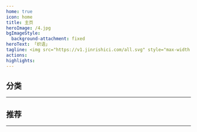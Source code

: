 ```yaml
---
home: true
icon: home
title: 主页
heroImage: /4.jpg
bgImageStyle:
  background-attachment: fixed
heroText: 「织语」
tagline: <img src="https://v1.jinrishici.com/all.svg" style="max-width:100%; ">
actions:
highlights:
---   
```

     
## 分类
<!-- @include:  @src/../card.md -->
---      

## 推荐

<SiteInfo
name="芙芙云-服务器低价上云"
desc="芙芙网络IDC"
url="https://furinaa.cn/"
preview="https://fufuidc.com/upload/fufucolorv2.png"
style="max-width:370px"
/>
<meta name="baidu-site-verification" content="codeva-rinD97nO2q" />

---

